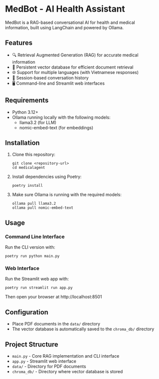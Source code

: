 # MedBot - AI Health Assistant

MedBot is a RAG-based conversational AI for health and medical information, built using LangChain and powered by Ollama.

## Features

- 🔍 Retrieval Augmented Generation (RAG) for accurate medical information
- 💾 Persistent vector database for efficient document retrieval
- 🌐 Support for multiple languages (with Vietnamese responses)
- 💬 Session-based conversation history
- 🖥️ Command-line and Streamlit web interfaces

## Requirements

- Python 3.12+
- Ollama running locally with the following models:
  - llama3.2 (for LLM)
  - nomic-embed-text (for embeddings)

## Installation

1. Clone this repository:

   ```
   git clone <repository-url>
   cd medicalagent
   ```

2. Install dependencies using Poetry:

   ```
   poetry install
   ```

3. Make sure Ollama is running with the required models:
   ```
   ollama pull llama3.2
   ollama pull nomic-embed-text
   ```

## Usage

### Command Line Interface

Run the CLI version with:

```
poetry run python main.py
```

### Web Interface

Run the Streamlit web app with:

```
poetry run streamlit run app.py
```

Then open your browser at http://localhost:8501

## Configuration

- Place PDF documents in the `data/` directory
- The vector database is automatically saved to the `chroma_db/` directory

## Project Structure

- `main.py` - Core RAG implementation and CLI interface
- `app.py` - Streamlit web interface
- `data/` - Directory for PDF documents
- `chroma_db/` - Directory where vector database is stored
